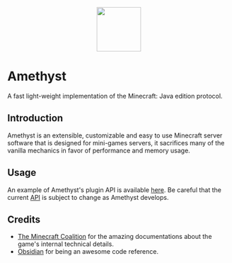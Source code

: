 <p align="center">
  <img width="100" height="100" align="center" src="https://i.imgur.com/BkTfea4.png">
</p>

# Amethyst
A fast light-weight implementation of the Minecraft: Java edition protocol.

## Introduction
Amethyst is an extensible, customizable and easy to use Minecraft server software that is designed for mini-games servers, it sacrifices many of the vanilla mechanics in favor of performance and memory usage.

## Usage
An example of Amethyst's plugin API is available [here](https://github.com/TheVeryStarlk/Amethyst/tree/master/Amethyst.Plugin). 
Be careful that the current [API](https://github.com/TheVeryStarlk/Amethyst/tree/master/Amethyst.Api) is subject to change as Amethyst develops.

## Credits
* [The Minecraft Coalition](https://wiki.vg/) for the amazing documentations about the game's internal technical details.
* [Obsidian](https://github.com/ObsidianMC/Obsidian) for being an awesome code reference.